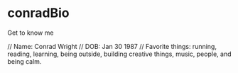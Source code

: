 # conradBio
Get to know me

// Name: Conrad Wright
// DOB: Jan 30 1987
// Favorite things: running, reading, learning, being outside, building creative things, music, people, and being calm.
